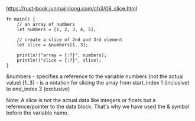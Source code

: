 https://rust-book.junmajinlong.com/ch3/08_slice.html

```
fn main() {
    // an array of numbers
    let numbers = [1, 2, 3, 4, 5];
    
    // create a slice of 2nd and 3rd element
    let slice = &numbers[1..3];
    
    println!("array = {:?}", numbers);
    println!("slice = {:?}", slice);
}
```
&numbers - specifies a reference to the variable numbers (not the actual value)
[1..3] - is a notation for slicing the array from start_index 1 (inclusive) to end_index 3 (exclusive)

Note: A slice is not the actual data like integers or floats but a reference/pointer to the data block. 
That's why we have used the & symbol before the variable name.

